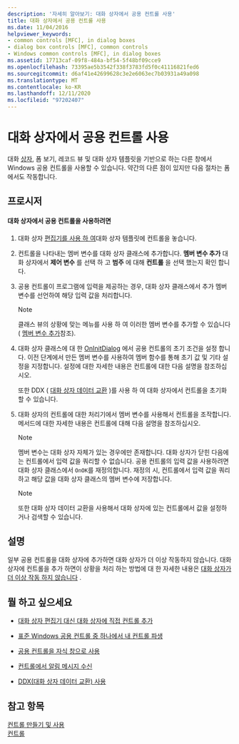 ```yaml
---
description: '자세히 알아보기: 대화 상자에서 공용 컨트롤 사용'
title: 대화 상자에서 공용 컨트롤 사용
ms.date: 11/04/2016
helpviewer_keywords:
- common controls [MFC], in dialog boxes
- dialog box controls [MFC], common controls
- Windows common controls [MFC], in dialog boxes
ms.assetid: 17713caf-09f8-484a-bf54-5f48bf09cce9
ms.openlocfilehash: 73395ae5b3542f338f3783fd5f0c41116821fed6
ms.sourcegitcommit: d6af41e42699628c3e2e6063ec7b03931a49a098
ms.translationtype: MT
ms.contentlocale: ko-KR
ms.lasthandoff: 12/11/2020
ms.locfileid: "97202407"
---
```

# <a name="using-common-controls-in-a-dialog-box"></a>대화 상자에서 공용 컨트롤 사용

대화 [상자](../mfc/dialog-boxes.md), 폼 보기, 레코드 뷰 및 대화 상자 템플릿을 기반으로 하는 다른 창에서 Windows 공용 컨트롤을 사용할 수 있습니다. 약간의 다른 점이 있지만 다음 절차는 폼에서도 작동합니다.

## <a name="procedures"></a>프로시저

#### <a name="to-use-a-common-control-in-a-dialog-box"></a>대화 상자에서 공용 컨트롤을 사용하려면

1. 대화 상자 [편집기를 사용 하 여](../mfc/using-the-dialog-editor-to-add-controls.md)대화 상자 템플릿에 컨트롤을 놓습니다.

1. 컨트롤을 나타내는 멤버 변수를 대화 상자 클래스에 추가합니다. **멤버 변수 추가** 대화 상자에서 **제어 변수** 를 선택 하 고 **범주** 에 대해 **컨트롤** 을 선택 했는지 확인 합니다.

1. 공용 컨트롤이 프로그램에 입력을 제공하는 경우, 대화 상자 클래스에서 추가 멤버 변수를 선언하여 해당 입력 값을 처리합니다.

    > [!NOTE]
    >  클래스 뷰의 상황에 맞는 메뉴를 사용 하 여 이러한 멤버 변수를 추가할 수 있습니다 ( [멤버 변수 추가](../ide/adding-a-member-variable-visual-cpp.md)참조).

1. 대화 상자 클래스에 대 한 [OnInitDialog](../mfc/reference/cdialog-class.md#oninitdialog) 에서 공용 컨트롤의 초기 조건을 설정 합니다. 이전 단계에서 만든 멤버 변수를 사용하여 멤버 함수를 통해 초기 값 및 기타 설정을 지정합니다. 설정에 대한 자세한 내용은 컨트롤에 대한 다음 설명을 참조하십시오.

   또한 DDX ( [대화 상자 데이터 교환](../mfc/dialog-data-exchange-and-validation.md) )를 사용 하 여 대화 상자에서 컨트롤을 초기화할 수 있습니다.

1. 대화 상자의 컨트롤에 대한 처리기에서 멤버 변수를 사용해서 컨트롤을 조작합니다. 메서드에 대한 자세한 내용은 컨트롤에 대해 다음 설명을 참조하십시오.

    > [!NOTE]
    >  멤버 변수는 대화 상자 자체가 있는 경우에만 존재합니다. 대화 상자가 닫힌 다음에는 컨트롤에서 입력 값을 쿼리할 수 없습니다. 공용 컨트롤의 입력 값을 사용하려면 대화 상자 클래스에서 `OnOK`를 재정의합니다. 재정의 시, 컨트롤에서 입력 값을 쿼리하고 해당 값을 대화 상자 클래스의 멤버 변수에 저장합니다.

    > [!NOTE]
    >  또한 대화 상자 데이터 교환을 사용해서 대화 상자에 있는 컨트롤에서 값을 설정하거나 검색할 수 있습니다.

## <a name="remarks"></a>설명

일부 공용 컨트롤을 대화 상자에 추가하면 대화 상자가 더 이상 작동하지 않습니다. 대화 상자에 컨트롤을 추가 하면이 상황을 처리 하는 방법에 대 한 자세한 내용은 [대화 상자가 더 이상 작동 하지 않습니다](../windows/adding-editing-or-deleting-controls.md) .

## <a name="what-do-you-want-to-do"></a>뭘 하고 싶으세요

- [대화 상자 편집기 대신 대화 상자에 직접 컨트롤 추가](../mfc/adding-controls-by-hand.md)

- [표준 Windows 공용 컨트롤 중 하나에서 내 컨트롤 파생](../mfc/deriving-controls-from-a-standard-control.md)

- [공용 컨트롤을 자식 창으로 사용](../mfc/using-a-common-control-as-a-child-window.md)

- [컨트롤에서 알림 메시지 수신](../mfc/receiving-notification-from-common-controls.md)

- [DDX(대화 상자 데이터 교환) 사용](../mfc/dialog-data-exchange-and-validation.md)

## <a name="see-also"></a>참고 항목

[컨트롤 만들기 및 사용](../mfc/making-and-using-controls.md)<br/>
[컨트롤](../mfc/controls-mfc.md)
